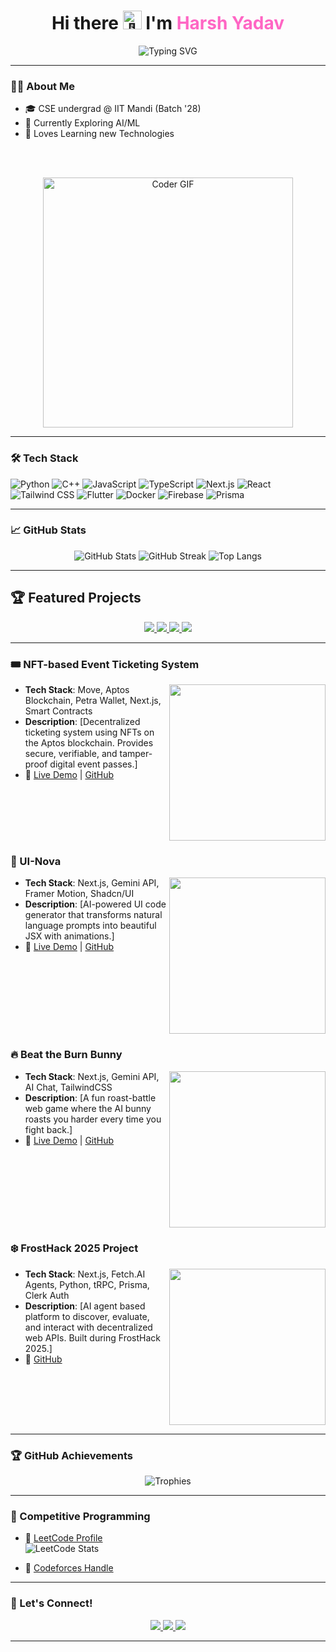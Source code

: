 <h1 align="center">
  Hi there <img src="https://em-content.zobj.net/source/microsoft-teams/337/waving-hand_1f44b.png" width="30px" style="display:inline; margin-bottom:5px;" alt="👋"> I'm <span style="color:#ff66c4;">Harsh Yadav</span>
</h1>

<p align="center">
  <img src="https://readme-typing-svg.demolab.com?font=JetBrains+Mono&weight=600&size=22&duration=3000&pause=1000&color=F4C430&center=true&vCenter=true&width=435&lines=CSE+Undergrad+@+IIT+Mandi;AI/ML+Enthusiast;Loves+Solving+Real+Life+Problems;Open+Source+Contributor+%F0%9F%92%BB;Learning+New+Technology+%F0%9F%93%9A" alt="Typing SVG" />
</p>

---

### 🧑‍💻 About Me
- 🎓 CSE undergrad @ IIT Mandi (Batch '28)
- 🔭 Currently Exploring AI/ML
- 🚀 Loves Learning new Technologies

<br>
<br>

<p align="center">
  <img src="https://media.giphy.com/media/qgQUggAC3Pfv687qPC/giphy.gif" width="400" alt="Coder GIF"/>
</p>

---

### 🛠️ Tech Stack

![Python](https://img.shields.io/badge/-Python-3776AB?style=for-the-badge&logo=python&logoColor=white)
![C++](https://img.shields.io/badge/-C++-00599C?style=for-the-badge&logo=c%2B%2B&logoColor=white)
![JavaScript](https://img.shields.io/badge/-JavaScript-F7DF1E?style=for-the-badge&logo=javascript&logoColor=black)
![TypeScript](https://img.shields.io/badge/-TypeScript-3178C6?style=for-the-badge&logo=typescript&logoColor=white)
![Next.js](https://img.shields.io/badge/-Next.js-000000?style=for-the-badge&logo=next.js&logoColor=white)
![React](https://img.shields.io/badge/-React-61DAFB?style=for-the-badge&logo=react&logoColor=black)
![Tailwind CSS](https://img.shields.io/badge/-Tailwind_CSS-38B2AC?style=for-the-badge&logo=tailwind-css&logoColor=white)
![Flutter](https://img.shields.io/badge/-Flutter-02569B?style=for-the-badge&logo=flutter&logoColor=white)
![Docker](https://img.shields.io/badge/-Docker-2496ED?style=for-the-badge&logo=docker&logoColor=white)
![Firebase](https://img.shields.io/badge/-Firebase-FFCA28?style=for-the-badge&logo=firebase&logoColor=black)
![Prisma](https://img.shields.io/badge/-Prisma-2D3748?style=for-the-badge&logo=prisma&logoColor=white)



---

### 📈 GitHub Stats

<p align="center">
  <img src="https://github-readme-stats.vercel.app/api?username=harshyadav028&show_icons=true&theme=radical" alt="GitHub Stats" />
  <img src="https://github-readme-streak-stats.herokuapp.com/?user=harshyadav028&theme=radical" alt="GitHub Streak" />
  <img src="https://github-readme-stats.vercel.app/api/top-langs/?username=harshyadav028&layout=compact&theme=radical" alt="Top Langs" />
</p>

---

## 🏆 Featured Projects

<div align="center">
  <a href="https://github.com/harshyadav028/NFT-based-Event-Ticketing-System">
    <img src="https://github-readme-stats.vercel.app/api/pin/?username=harshyadav028&repo=NFT-based-Event-Ticketing-System&theme=radical" />
  </a>
  <a href="https://github.com/harshyadav028/UI-Nova">
    <img src="https://github-readme-stats.vercel.app/api/pin/?username=harshyadav028&repo=UI-Nova&theme=radical" />
  </a>
  <a href="https://github.com/harshyadav028/Beat-the-Burn-Bunny">
    <img src="https://github-readme-stats.vercel.app/api/pin/?username=harshyadav028&repo=Beat-the-Burn-Bunny&theme=radical" />
  </a>
  <a href="https://github.com/Aman071106/FrostHack2025">
    <img src="https://github-readme-stats.vercel.app/api/pin/?username=Aman071106&repo=FrostHack2025&theme=radical" />
  </a>
</div>

---

### 🎟️ NFT-based Event Ticketing System
<img align="right" width="250" src="https://via.placeholder.com/250x150/FFD700/000000?text=Event+Ticketing+System" />

- **Tech Stack**: Move, Aptos Blockchain, Petra Wallet, Next.js, Smart Contracts
- **Description**: [Decentralized ticketing system using NFTs on the Aptos blockchain. Provides secure, verifiable, and tamper-proof digital event passes.]
- 🔗 [Live Demo](https://ticket-chain-nft-based-event-ticketing-system.vercel.app/) | [GitHub](https://github.com/harshyadav028/NFT-based-Event-Ticketing-System)

<br clear="right"/>

### 🧬 UI-Nova
<img align="right" width="250" src="https://via.placeholder.com/250x150/FFD700/000000?text=UI-Nova" />

- **Tech Stack**: Next.js, Gemini API, Framer Motion, Shadcn/UI
- **Description**: [AI-powered UI code generator that transforms natural language prompts into beautiful JSX with animations.]
- 🔗  [Live Demo](https://ui-nova.vercel.app/) | [GitHub](https://github.com/harshyadav028/UI-Nova)

<br clear="right"/>

### 🔥 Beat the Burn Bunny
<img align="right" width="250" src="https://via.placeholder.com/250x150/FFD700/000000?text=Beat+the+Burn+Bunny" />

- **Tech Stack**: Next.js, Gemini API, AI Chat, TailwindCSS
- **Description**: [A fun roast-battle web game where the AI bunny roasts you harder every time you fight back.]
- 🔗  [Live Demo](https://beat-the-burn-bunny.vercel.app/) | [GitHub](https://github.com/harshyadav028/Beat-the-Burn-Bunny)

<br clear="right"/>

### ❄️ FrostHack 2025 Project
<img align="right" width="250" src="https://via.placeholder.com/250x150/FFD700/000000?text=FrostHack2025" />

- **Tech Stack**: Next.js, Fetch.AI Agents, Python, tRPC, Prisma, Clerk Auth
- **Description**: [AI agent based platform to discover, evaluate, and interact with decentralized web APIs. Built during FrostHack 2025.]
- 🔗 [GitHub](https://github.com/Aman071106/FrostHack2025)

<br clear="right"/>

---


### 🏆 GitHub Achievements

<p align="center">
  <img src="https://github-profile-trophy.vercel.app/?username=harshyadav028&theme=radical&no-frame=true&column=7" alt="Trophies" />
</p>

---

### 🚀 Competitive Programming

- 🔗 [LeetCode Profile](https://leetcode.com/harsh0248)  
  ![LeetCode Stats](https://leetcard.jacoblin.cool/harsh0248?theme=dark&font=JetBrains+Mono)

- 🔗 [Codeforces Handle](https://codeforces.com/profile/Harsh_Yadav1729)  

---

### 🤝 Let's Connect!

<div align="center">
  <a href="[https://linkedin.com/in/agrim-bansal](https://www.linkedin.com/in/harsh-yadav-40208a333/)" target="_blank">
    <img src="https://img.shields.io/badge/LinkedIn-%230077B5.svg?&style=for-the-badge&logo=linkedin&logoColor=white" />
  </a>
  <a href="https://x.com/HarshYadav7204" target="_blank">
    <img src="https://img.shields.io/badge/Twitter-%231DA1F2.svg?&style=for-the-badge&logo=twitter&logoColor=white" />
  </a>
  <a href="mailto:harsh110406.email@gmail.com" target="_blank">
    <img src="https://img.shields.io/badge/Gmail-%23D14836.svg?&style=for-the-badge&logo=gmail&logoColor=white" />
  </a>
</div>

---
